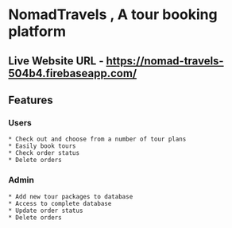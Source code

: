 # NomadTravels , A tour booking platform

## Live Website URL - https://nomad-travels-504b4.firebaseapp.com/

## Features

### Users

    * Check out and choose from a number of tour plans
    * Easily book tours
    * Check order status
    * Delete orders

### Admin

    * Add new tour packages to database
    * Access to complete database
    * Update order status
    * Delete orders
